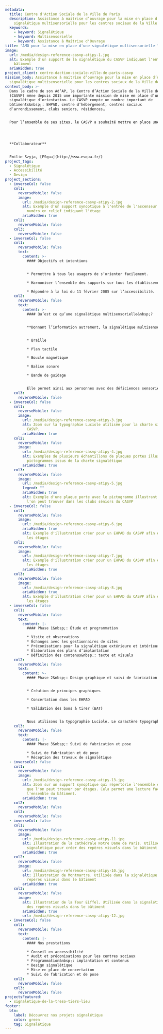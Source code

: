 ```yaml
---
metadata:
  title: Centre d'Action Sociale de la Ville de Paris
  description: Assistance à maitrise d’ouvrage pour la mise en place d’une
    signalétique multisensorielle pour les centres sociaux de la Ville de Paris.
  keywords:
    - keyword: Signalétique
    - keyword: Multisensorielle
    - keyword: Assistance à Maîtrise d'Ouvrage
title: "AMO pour la mise en place d'une signalétique multisensorielle "
image:
  url: /media/design-reference-casvp-atipy-1.jpg
  alt: Exemple d'un support de la signalétique du CASVP indiquant l'entrée du
    bâtiment
  ariaHidden: true
project_client: centre-daction-sociale-ville-de-paris-casvp
mission_body: Assistance à maitrise d’ouvrage pour la mise en place d’une
  signalétique multisensorielle pour les centres sociaux de la Ville de Paris.
context_body: >-
  Dans le cadre de son Ad’AP, le Centre d’Action Sociale de la Ville de Paris
  (CASVP) mène depuis 2015 une importante mission de mise en place d’une
  signalétique d’orientation. Le CASVP compte un nombre important de
  bâtiments&nbsp;: EHPAD, centre d’hébergement, centres sociaux
  d’arrondissement, clubs seniors, résidences…


  Pour l’ensemble de ses sites, le CASVP a souhaité mettre en place une signalétique accessible au plus grand nombre et multisensorielle.




  **C﻿ollaborateur**


  Emilie Szyja, [ESqua](http://www.esqua.fr/)
project_tags:
  - Signalétique
  - Accessibilité
  - Design
project_sections:
  - inverseCol: false
    col1:
      reverseMobile: false
      image:
        url: /media/design-reference-casvp-atipy-2.jpg
        alt: Exemple d'un support synoptique à l'entrée de l'ascenseur accompagné d'un
          numéro en relief indiquant l'étage
        ariaHidden: true
    col2:
      reverseMobile: false
    col3:
      reverseMobile: false
  - inverseCol: false
    col1:
      reverseMobile: false
      text:
        content: >-
          #### Objectifs et intentions


          * Permettre à tous les usagers de s’orienter facilement.

          * Harmoniser l’ensemble des supports sur tous les établissements du CASVP.

          * Répondre à la loi du 11 février 2005 sur l’accessibilité.
    col2:
      reverseMobile: false
      text:
        content: >-
          #### Qu’est ce qu’une signalétique multisensorielle&nbsp;?


          **Donnant l’information autrement, la signalétique multisensorielle propose des outils variés**&nbsp;**:**


          * Braille

          * Plan tactile

          * Boucle magnétique

          * Balise sonore

          * Bande de guidage


          Elle permet ainsi aux personnes avec des déficiences sensorielles d’avoir accès à l’information.
    col3:
      reverseMobile: false
  - inverseCol: false
    col1:
      reverseMobile: false
      image:
        url: /media/design-reference-casvp-atipy-3.jpg
        alt: Zoom sur la typographie Luciole utilisée pour la charte signalétique du
          CASVP.
        ariaHidden: true
    col2:
      reverseMobile: false
      image:
        url: /media/design-reference-casvp-atipy-4.jpg
        alt: Exemples de plusieurs échantillons de plaques portes illustrées avec des
          pictogrammes issus de la charte signalétique
        ariaHidden: true
    col3:
      reverseMobile: false
      image:
        url: /media/design-reference-casvp-atipy-5.jpg
        legend: ""
        ariaHidden: true
        alt: Exemple d'une plaque porte avec le pictogramme illustrant les activités que
          l'on peut trouver dans les clubs séniors du CASVP
  - inverseCol: false
    col1:
      reverseMobile: false
      image:
        url: /media/design-reference-casvp-atipy-6.jpg
        ariaHidden: true
        alt: Exemple d'illustration créer pour un EHPAD du CASVP afin de mieux repérer
          les étages
    col2:
      reverseMobile: false
      image:
        url: /media/design-reference-casvp-atipy-7.jpg
        alt: Exemple d'illustration créer pour un EHPAD du CASVP afin de mieux repérer
          les étages
        ariaHidden: true
    col3:
      reverseMobile: false
      image:
        url: /media/design-reference-casvp-atipy-8.jpg
        ariaHidden: true
        alt: Exemple d'illustration créer pour un EHPAD du CASVP afin de mieux repérer
          les étages
  - inverseCol: false
    col1:
      reverseMobile: false
      text:
        content: |-
          #### Phase 1&nbsp;: Étude et programmation

          * Visite et observations
          * Échanges avec les gestionnaires de sites
          * Préconisations pour la signalétique extérieure et intérieure
          * Élaboration des plans d’implantation
          * Définition des contenus&nbsp;: texte et visuels
    col2:
      reverseMobile: false
      text:
        content: >-
          #### Phase 2&nbsp;: Design graphique et suivi de fabrication


          * Création de principes graphiques

          * Concertation dans les EHPAD

          * Validation des bons à tirer (BAT)


          Nous utilisons la typographie Luciole. Le caractère typographique Luciole a été conçu pour les personnes malvoyantes. Il est confortable pour tous. Ce projet est le résultat de plus de deux années de collaboration entre le Centre Technique Régional pour la Déficience Visuelle et le studio typographies.fr. Cette police est disponible en téléchargement gratuit et libre de droit.
    col3:
      reverseMobile: false
      text:
        content: |-
          #### Phase 3&nbsp;: Suivi de fabrication et pose

          * Suivi de fabrication et de pose
          * Réception des travaux de signalétique
  - inverseCol: false
    col1:
      reverseMobile: false
      image:
        url: /media/design-reference-casvp-atipy-13.jpg
        alt: Zoom sur un support synoptique qui répertorie l'ensemble des équipements
          que l'on peut trouver par étages. Cela permet une lecture facilitée de
          l'ensemble du bâtiment.
        ariaHidden: true
    col2:
      reverseMobile: false
    col3:
      reverseMobile: false
  - inverseCol: false
    col1:
      reverseMobile: false
      image:
        url: /media/design-reference-casvp-atipy-11.jpg
        alt: Illustration de la cathédrale Notre Dame de Paris. Utilisée dans la
          signalétique pour créer des repères visuels dans le bâtiment
        ariaHidden: true
    col2:
      reverseMobile: false
      image:
        url: /media/design-reference-casvp-atipy-10.jpg
        alt: Illustration de Montmartre. Utilisée dans la signalétique pour créer des
          repères visuels dans le bâtiment
        ariaHidden: true
    col3:
      reverseMobile: false
      image:
        alt: Illustration de la Tour Eiffel. Utilisée dans la signalétique pour créer
          des repères visuels dans le bâtiment
        ariaHidden: true
        url: /media/design-reference-casvp-atipy-12.jpg
  - inverseCol: false
    col1:
      reverseMobile: false
      text:
        content: |-
          #### Nos prestations

          * Conseil en accessibilité
          * Audit et préconisations pour les centres sociaux
          * Programmation&nbsp;: implantation et contenus
          * Design signalétique
          * Mise en place de concertation
          * Suivi de fabrication et de pose
    col2:
      reverseMobile: false
    col3:
      reverseMobile: false
projectsFeatured:
  - signaletique-de-la-treso-tiers-lieu
footer:
  btn:
    label: Découvrez nos projets signalétique
    color: green
    tag: Signalétique
---
```

